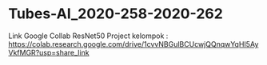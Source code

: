 # Tubes-AI_2020-258-2020-262

Link Google Collab ResNet50 Project kelompok : https://colab.research.google.com/drive/1cvvNBGulBCUcwjQQnqwYqHI5AyVkfMGR?usp=share_link
